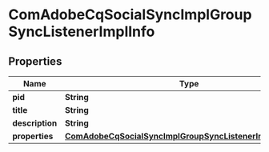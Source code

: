 
# ComAdobeCqSocialSyncImplGroupSyncListenerImplInfo

## Properties
Name | Type | Description | Notes
------------ | ------------- | ------------- | -------------
**pid** | **String** |  |  [optional]
**title** | **String** |  |  [optional]
**description** | **String** |  |  [optional]
**properties** | [**ComAdobeCqSocialSyncImplGroupSyncListenerImplProperties**](ComAdobeCqSocialSyncImplGroupSyncListenerImplProperties.md) |  |  [optional]



